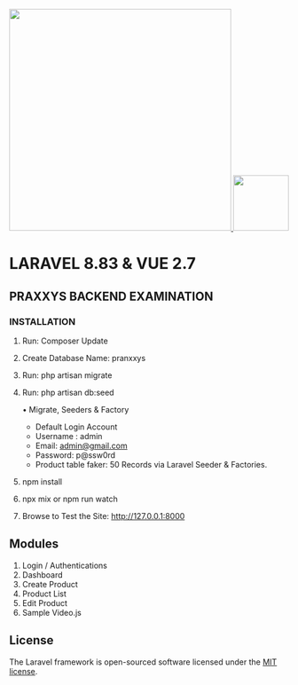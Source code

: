 <p align="center">
    <a href="https://laravel.com" target="_blank">
        <img src="https://raw.githubusercontent.com/laravel/art/master/logo-lockup/5%20SVG/2%20CMYK/1%20Full%20Color/laravel-logolockup-cmyk-red.svg" width="400">
    </a>
     <a href="https://laravel.com" target="_blank">
        <img src="https://v2.vuejs.org/images/logo.svg" width="100">
    </a>
</p>

# LARAVEL 8.83 & VUE 2.7

## PRAXXYS BACKEND EXAMINATION

### INSTALLATION

1. Run: Composer Update
2. Create Database Name: pranxxys
3. Run: php artisan migrate
4. Run: php artisan db:seed

    • Migrate, Seeders & Factory

    - Default Login Account
    - Username : admin
    - Email: admin@gmail.com
    - Password: p@ssw0rd
    - Product table faker: 50 Records via Laravel Seeder & Factories.

5. npm install
6. npx mix or npm run watch
7. Browse to Test the Site: http://127.0.0.1:8000


## Modules

1. Login / Authentications
2. Dashboard
3. Create Product
4. Product List
5. Edit Product
6. Sample Video.js



## License

The Laravel framework is open-sourced software licensed under the [MIT license](https://opensource.org/licenses/MIT).
